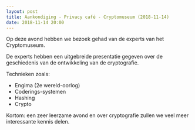 ```yaml
---
layout: post
title: Aankondiging - Privacy café - Cryptomuseum (2018-11-14)
date: 2018-11-14 20:00
---
```


Op deze avond hebben we bezoek gehad van de experts van het Cryptomuseum. 

De experts hebben een uitgebreide presentatie gegeven over de geschiedenis van de ontwikkeling van de cryptografie. 

Technieken zoals:

- Engima (2e wereld-oorlog)
- Coderings-systemen
- Hashing
- Crypto

Kortom: een zeer leerzame avond en over cryptografie zullen we veel meer interessante kennis delen. 